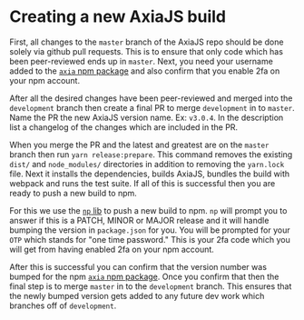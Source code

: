 # Creating a new AxiaJS build

First, all changes to the `master` branch of the AxiaJS repo should be done solely via github pull requests. This is to ensure that only code which has been peer-reviewed ends up in `master`. Next, you need your username added to the [`axia` npm package](https://www.npmjs.com/package/axia) and also confirm that you enable 2fa on your npm account.

After all the desired changes have been peer-reviewed and merged into the `development` branch then create a final PR to merge `development` in to `master`. Name the PR the new AxiaJS version name. Ex: `v3.0.4`. In the description list a changelog of the changes which are included in the PR.

When you merge the PR and the latest and greatest are on the `master` branch then run `yarn release:prepare`. This command removes the existing `dist/` and `node_modules/` directories in addition to removing the `yarn.lock` file. Next it installs the dependencies, builds AxiaJS, bundles the build with webpack and runs the test suite. If all of this is successful then you are ready to push a new build to npm.

For this we use the [`np` lib](https://www.npmjs.com/package/np) to push a new build to npm. `np` will prompt you to answer if this is a PATCH, MINOR or MAJOR release and it will handle bumping the version in `package.json` for you. You will be prompted for your `OTP` which stands for "one time password." This is your 2fa code which you will get from having enabled 2fa on your npm account.

After this is successful you can confirm that the version number was bumped for the npm [`axia` npm package](https://www.npmjs.com/package/axia). Once you confirm that then the final step is to merge `master` in to the `development` branch. This ensures that the newly bumped version gets added to any future dev work which branches off of `development`.